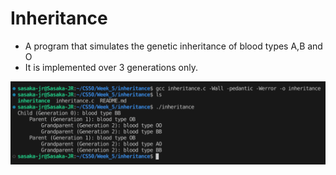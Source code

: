 # Inheritance

* A program that simulates the genetic inheritance of blood types A,B and O
* It is implemented over 3 generations only.

![Inheritance](img/inheritance.png)
